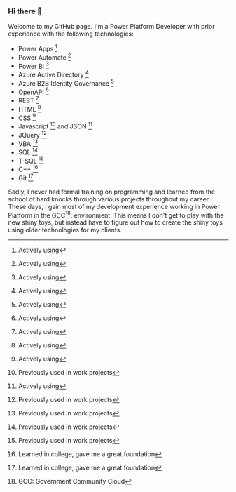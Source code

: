 ### Hi there 👋

Welcome to my GitHub page. I'm a Power Platform Developer with prior experience with the following technologies:

- Power Apps [^1]
- Power Automate [^1]
- Power BI [^1]
- Azure Active Directory [^1]
- Azure B2B Identity Governance [^1]
- OpenAPI [^1]
- REST [^1]
- HTML [^1]
- CSS [^1]
- Javascript [^2] and JSON [^1]
- JQuery [^2]
- VBA [^2]
- SQL [^2]
- T-SQL [^2]
- C++ [^3]
- Git [^3]

Sadly, I never had formal training on programming and learned from the school of hard knocks through various projects throughout my career. These days, I gain most of my development experience working in Power Platform in the GCC[^4]: environment. This means I don't get to play with the new shiny toys, but instead have to figure out how to create the shiny toys using older technologies for my clients.

[^1]: Actively using
[^2]: Previously used in work projects
[^3]: Learned in college, gave me a great foundation
[^4]: GCC: Government Community Cloud

<!--
**bwieland86/bwieland86** is a ✨ _special_ ✨ repository because its `README.md` (this file) appears on your GitHub profile.

Here are some ideas to get you started:

- 🔭 I’m currently working on ...
- 🌱 I’m currently learning ...
- 👯 I’m looking to collaborate on ...
- 🤔 I’m looking for help with ...
- 💬 Ask me about ...
- 📫 How to reach me: ...
- 😄 Pronouns: ...
- ⚡ Fun fact: ...
-->
